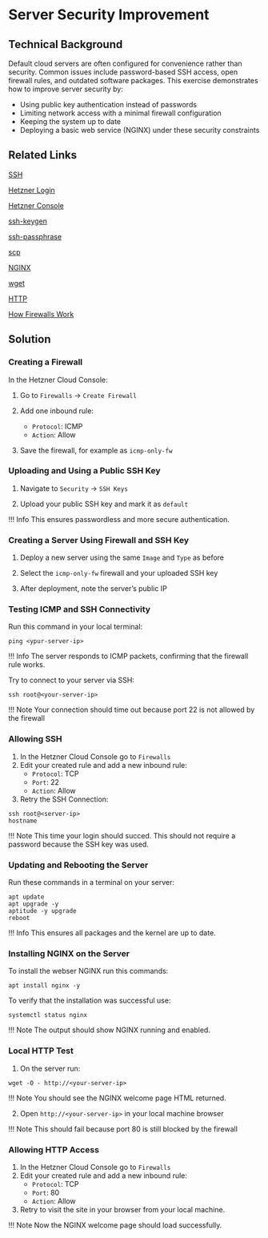 # Server Security Improvement

## Technical Background

Default cloud servers are often configured for convenience rather than security. Common issues include password-based SSH access, open firewall rules, and outdated software packages. This exercise demonstrates how to improve server security by:

- Using public key authentication instead of passwords
- Limiting network access with a minimal firewall configuration
- Keeping the system up to date
- Deploying a basic web service (NGINX) under these security constraints

## Related Links

[SSH](https://en.wikipedia.org/wiki/Secure_Shell)

[Hetzner Login](https://accounts.hetzner.com/login)

[Hetzner Console](https://console.hetzner.cloud/)

[ssh-keygen](https://linux.die.net/man/1/ssh-keygen)

[ssh-passphrase](https://www.ssh.com/academy/ssh/passphrase)

[scp](https://linux.die.net/man/1/scp)

[NGINX](https://docs.nginx.com/nginx/admin-guide/web-server)

[wget](https://linux.die.net/man/1/wget)

[HTTP](https://www.w3.org/Protocols/)

[How Firewalls Work](https://www.cisco.com/site/us/en/learn/topics/security/what-is-a-firewall.html#tabs-69d6a56dd3-item-fdd67b2fb8-tab)

## Solution

### Creating a Firewall

In the Hetzner Cloud Console:

1. Go to `Firewalls` → `Create Firewall`

2. Add one inbound rule:
    - `Protocol`: ICMP
    - `Action`: Allow

3. Save the firewall, for example as `icmp-only-fw`

### Uploading and Using a Public SSH Key

1. Navigate to `Security` → `SSH Keys`

2. Upload your public SSH key and mark it as `default`

!!! Info
    This ensures passwordless and more secure authentication.

### Creating a Server Using Firewall and SSH Key

1. Deploy a new server using the same `Image` and `Type` as before

2. Select the `icmp-only-fw` firewall and your uploaded SSH key

3. After deployment, note the server’s public IP

### Testing ICMP and SSH Connectivity

Run this command in your local terminal:

`ping <ypur-server-ip>`

!!! Info
    The server responds to ICMP packets, confirming that the firewall rule works.

Try to connect to your server via SSH:

`ssh root@<your-server-ip>`

!!! Note
    Your connection should time out because port 22 is not allowed by the firewall

### Allowing SSH 

1. In the Hetzner Cloud Console go to `Firewalls`
2. Edit your created rule and add a new inbound rule:
    - `Protocol`: TCP
    - `Port`: 22
    - `Action`: Allow
3. Retry the SSH Connection:

```
ssh root@<server-ip>
hostname
```

!!! Note
    This time your login should succed. This should not require a password because the SSH key was used.

### Updating and Rebooting the Server

Run these commands in a terminal on your server:

```
apt update
apt upgrade -y
aptitude -y upgrade
reboot
```

!!! Info
    This ensures all packages and the kernel are up to date.

### Installing NGINX on the Server

To install the webser NGINX run this commands:

`apt install nginx -y`

To verify that the installation was successful use:

`systemctl status nginx`

!!! Note
    The output should show NGINX running and enabled.

### Local HTTP Test

1. On the server run:

`wget -O - http://<your-server-ip>`

!!! Note
    You should see the NGINX welcome page HTML returned.

2. Open `http://<your-server-ip>` in your local machine browser

!!! Note
    This should fail because port 80 is still blocked by the firewall

### Allowing HTTP Access

1. In the Hetzner Cloud Console go to `Firewalls`
2. Edit your created rule and add a new inbound rule:
   - `Protocol`: TCP
   - `Port`: 80
   - `Action`: Allow
3. Retry to visit the site in your browser from your local machine.

!!! Note
    Now the NGINX welcome page should load successfully.

